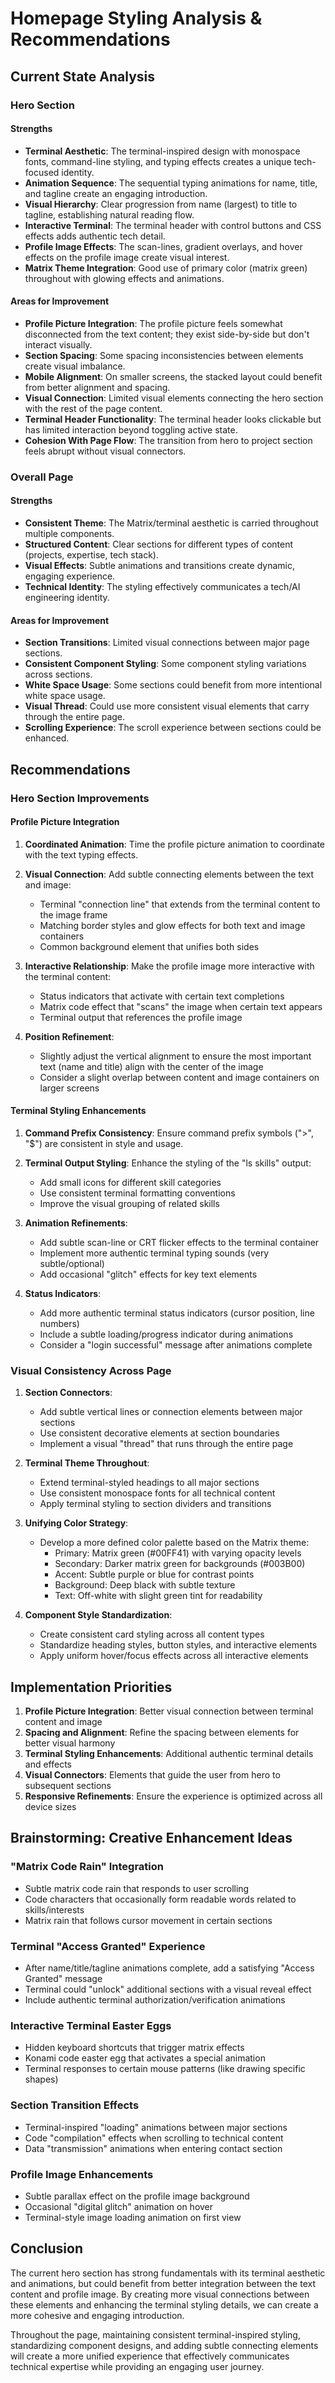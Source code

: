 # Homepage Styling Analysis & Recommendations

## Current State Analysis

### Hero Section

#### Strengths
- **Terminal Aesthetic**: The terminal-inspired design with monospace fonts, command-line styling, and typing effects creates a unique tech-focused identity.
- **Animation Sequence**: The sequential typing animations for name, title, and tagline create an engaging introduction.
- **Visual Hierarchy**: Clear progression from name (largest) to title to tagline, establishing natural reading flow.
- **Interactive Terminal**: The terminal header with control buttons and CSS effects adds authentic tech detail.
- **Profile Image Effects**: The scan-lines, gradient overlays, and hover effects on the profile image create visual interest.
- **Matrix Theme Integration**: Good use of primary color (matrix green) throughout with glowing effects and animations.

#### Areas for Improvement
- **Profile Picture Integration**: The profile picture feels somewhat disconnected from the text content; they exist side-by-side but don't interact visually.
- **Section Spacing**: Some spacing inconsistencies between elements create visual imbalance.
- **Mobile Alignment**: On smaller screens, the stacked layout could benefit from better alignment and spacing.
- **Visual Connection**: Limited visual elements connecting the hero section with the rest of the page content.
- **Terminal Header Functionality**: The terminal header looks clickable but has limited interaction beyond toggling active state.
- **Cohesion With Page Flow**: The transition from hero to project section feels abrupt without visual connectors.

### Overall Page

#### Strengths
- **Consistent Theme**: The Matrix/terminal aesthetic is carried throughout multiple components.
- **Structured Content**: Clear sections for different types of content (projects, expertise, tech stack).
- **Visual Effects**: Subtle animations and transitions create dynamic, engaging experience.
- **Technical Identity**: The styling effectively communicates a tech/AI engineering identity.

#### Areas for Improvement
- **Section Transitions**: Limited visual connections between major page sections.
- **Consistent Component Styling**: Some component styling variations across sections.
- **White Space Usage**: Some sections could benefit from more intentional white space usage.
- **Visual Thread**: Could use more consistent visual elements that carry through the entire page.
- **Scrolling Experience**: The scroll experience between sections could be enhanced.

## Recommendations

### Hero Section Improvements

#### Profile Picture Integration
1. **Coordinated Animation**: Time the profile picture animation to coordinate with the text typing effects.
2. **Visual Connection**: Add subtle connecting elements between the text and image:
   - Terminal "connection line" that extends from the terminal content to the image frame
   - Matching border styles and glow effects for both text and image containers
   - Common background element that unifies both sides

3. **Interactive Relationship**: Make the profile image more interactive with the terminal content:
   - Status indicators that activate with certain text completions
   - Matrix code effect that "scans" the image when certain text appears
   - Terminal output that references the profile image

4. **Position Refinement**:
   - Slightly adjust the vertical alignment to ensure the most important text (name and title) align with the center of the image
   - Consider a slight overlap between content and image containers on larger screens

#### Terminal Styling Enhancements
1. **Command Prefix Consistency**: Ensure command prefix symbols (">", "$") are consistent in style and usage.
2. **Terminal Output Styling**: Enhance the styling of the "ls skills" output:
   - Add small icons for different skill categories
   - Use consistent terminal formatting conventions
   - Improve the visual grouping of related skills

3. **Animation Refinements**:
   - Add subtle scan-line or CRT flicker effects to the terminal container
   - Implement more authentic terminal typing sounds (very subtle/optional)
   - Add occasional "glitch" effects for key text elements

4. **Status Indicators**:
   - Add more authentic terminal status indicators (cursor position, line numbers)
   - Include a subtle loading/progress indicator during animations
   - Consider a "login successful" message after animations complete

### Visual Consistency Across Page

1. **Section Connectors**:
   - Add subtle vertical lines or connection elements between major sections
   - Use consistent decorative elements at section boundaries
   - Implement a visual "thread" that runs through the entire page

2. **Terminal Theme Throughout**:
   - Extend terminal-styled headings to all major sections
   - Use consistent monospace fonts for all technical content
   - Apply terminal styling to section dividers and transitions

3. **Unifying Color Strategy**:
   - Develop a more defined color palette based on the Matrix theme:
     - Primary: Matrix green (#00FF41) with varying opacity levels
     - Secondary: Darker matrix green for backgrounds (#003B00)
     - Accent: Subtle purple or blue for contrast points
     - Background: Deep black with subtle texture
     - Text: Off-white with slight green tint for readability

4. **Component Style Standardization**:
   - Create consistent card styling across all content types
   - Standardize heading styles, button styles, and interactive elements
   - Apply uniform hover/focus effects across all interactive elements

## Implementation Priorities

1. **Profile Picture Integration**: Better visual connection between terminal content and image
2. **Spacing and Alignment**: Refine the spacing between elements for better visual harmony
3. **Terminal Styling Enhancements**: Additional authentic terminal details and effects
4. **Visual Connectors**: Elements that guide the user from hero to subsequent sections
5. **Responsive Refinements**: Ensure the experience is optimized across all device sizes

## Brainstorming: Creative Enhancement Ideas

### "Matrix Code Rain" Integration
- Subtle matrix code rain that responds to user scrolling
- Code characters that occasionally form readable words related to skills/interests
- Matrix rain that follows cursor movement in certain sections

### Terminal "Access Granted" Experience
- After name/title/tagline animations complete, add a satisfying "Access Granted" message
- Terminal could "unlock" additional sections with a visual reveal effect
- Include authentic terminal authorization/verification animations

### Interactive Terminal Easter Eggs
- Hidden keyboard shortcuts that trigger matrix effects
- Konami code easter egg that activates a special animation
- Terminal responses to certain mouse patterns (like drawing specific shapes)

### Section Transition Effects
- Terminal-inspired "loading" animations between major sections
- Code "compilation" effects when scrolling to technical content
- Data "transmission" animations when entering contact section

### Profile Image Enhancements
- Subtle parallax effect on the profile image background
- Occasional "digital glitch" animation on hover
- Terminal-style image loading animation on first view

## Conclusion

The current hero section has strong fundamentals with its terminal aesthetic and animations, but could benefit from better integration between the text content and profile image. By creating more visual connections between these elements and enhancing the terminal styling details, we can create a more cohesive and engaging introduction.

Throughout the page, maintaining consistent terminal-inspired styling, standardizing component designs, and adding subtle connecting elements will create a more unified experience that effectively communicates technical expertise while providing an engaging user journey. 